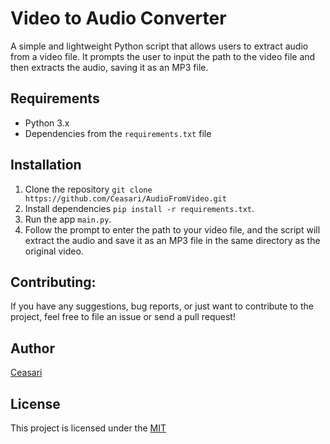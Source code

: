 # Video to Audio Converter

A simple and lightweight Python script that allows users to extract audio from a video file. It prompts the user to input the path to the video file and then extracts the audio, saving it as an MP3 file.

## Requirements

- Python 3.x
- Dependencies from the `requirements.txt` file

## Installation

1. Clone the repository `git clone https://github.com/Ceasari/AudioFromVideo.git`
2. Install dependencies `pip install -r requirements.txt`.
3. Run the app `main.py`.
4. Follow the prompt to enter the path to your video file, and the script will extract the audio and save it as an MP3 file in the same directory as the original video.

## Contributing:

If you have any suggestions, bug reports, or just want to contribute to the project, feel free to file an issue or send a pull request!

## Author

[Ceasari](https://github.com/Ceasari)

## License

This project is licensed under the [MIT](LICENSE)
